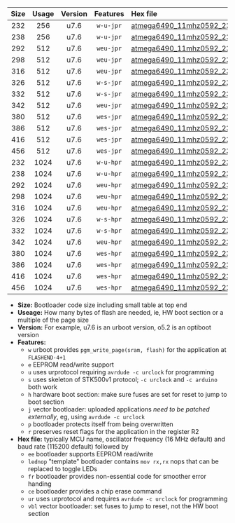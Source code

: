|Size|Usage|Version|Features|Hex file|
|:-:|:-:|:-:|:-:|:--|
|232|256|u7.6|`w-u-jpr`|[atmega6490_11mhz0592_230400bps_ur_vbl.hex](https://raw.githubusercontent.com/stefanrueger/urboot/main/bootloaders/atmega6490/fcpu_11mhz0592/230400_bps/atmega6490_11mhz0592_230400bps_ur_vbl.hex)|
|238|256|u7.6|`w-u-jpr`|[atmega6490_11mhz0592_230400bps_lednop_ur_vbl.hex](https://raw.githubusercontent.com/stefanrueger/urboot/main/bootloaders/atmega6490/fcpu_11mhz0592/230400_bps/atmega6490_11mhz0592_230400bps_lednop_ur_vbl.hex)|
|292|512|u7.6|`weu-jpr`|[atmega6490_11mhz0592_230400bps_ee_ur_vbl.hex](https://raw.githubusercontent.com/stefanrueger/urboot/main/bootloaders/atmega6490/fcpu_11mhz0592/230400_bps/atmega6490_11mhz0592_230400bps_ee_ur_vbl.hex)|
|298|512|u7.6|`weu-jpr`|[atmega6490_11mhz0592_230400bps_ee_lednop_ur_vbl.hex](https://raw.githubusercontent.com/stefanrueger/urboot/main/bootloaders/atmega6490/fcpu_11mhz0592/230400_bps/atmega6490_11mhz0592_230400bps_ee_lednop_ur_vbl.hex)|
|316|512|u7.6|`weu-jpr`|[atmega6490_11mhz0592_230400bps_ee_lednop_fr_ur_vbl.hex](https://raw.githubusercontent.com/stefanrueger/urboot/main/bootloaders/atmega6490/fcpu_11mhz0592/230400_bps/atmega6490_11mhz0592_230400bps_ee_lednop_fr_ur_vbl.hex)|
|326|512|u7.6|`w-s-jpr`|[atmega6490_11mhz0592_230400bps_vbl.hex](https://raw.githubusercontent.com/stefanrueger/urboot/main/bootloaders/atmega6490/fcpu_11mhz0592/230400_bps/atmega6490_11mhz0592_230400bps_vbl.hex)|
|332|512|u7.6|`w-s-jpr`|[atmega6490_11mhz0592_230400bps_lednop_vbl.hex](https://raw.githubusercontent.com/stefanrueger/urboot/main/bootloaders/atmega6490/fcpu_11mhz0592/230400_bps/atmega6490_11mhz0592_230400bps_lednop_vbl.hex)|
|342|512|u7.6|`weu-jpr`|[atmega6490_11mhz0592_230400bps_ee_lednop_fr_ce_ur_vbl.hex](https://raw.githubusercontent.com/stefanrueger/urboot/main/bootloaders/atmega6490/fcpu_11mhz0592/230400_bps/atmega6490_11mhz0592_230400bps_ee_lednop_fr_ce_ur_vbl.hex)|
|380|512|u7.6|`wes-jpr`|[atmega6490_11mhz0592_230400bps_ee_vbl.hex](https://raw.githubusercontent.com/stefanrueger/urboot/main/bootloaders/atmega6490/fcpu_11mhz0592/230400_bps/atmega6490_11mhz0592_230400bps_ee_vbl.hex)|
|386|512|u7.6|`wes-jpr`|[atmega6490_11mhz0592_230400bps_ee_lednop_vbl.hex](https://raw.githubusercontent.com/stefanrueger/urboot/main/bootloaders/atmega6490/fcpu_11mhz0592/230400_bps/atmega6490_11mhz0592_230400bps_ee_lednop_vbl.hex)|
|416|512|u7.6|`wes-jpr`|[atmega6490_11mhz0592_230400bps_ee_lednop_fr_vbl.hex](https://raw.githubusercontent.com/stefanrueger/urboot/main/bootloaders/atmega6490/fcpu_11mhz0592/230400_bps/atmega6490_11mhz0592_230400bps_ee_lednop_fr_vbl.hex)|
|456|512|u7.6|`wes-jpr`|[atmega6490_11mhz0592_230400bps_ee_lednop_fr_ce_vbl.hex](https://raw.githubusercontent.com/stefanrueger/urboot/main/bootloaders/atmega6490/fcpu_11mhz0592/230400_bps/atmega6490_11mhz0592_230400bps_ee_lednop_fr_ce_vbl.hex)|
|232|1024|u7.6|`w-u-hpr`|[atmega6490_11mhz0592_230400bps_ur.hex](https://raw.githubusercontent.com/stefanrueger/urboot/main/bootloaders/atmega6490/fcpu_11mhz0592/230400_bps/atmega6490_11mhz0592_230400bps_ur.hex)|
|238|1024|u7.6|`w-u-hpr`|[atmega6490_11mhz0592_230400bps_lednop_ur.hex](https://raw.githubusercontent.com/stefanrueger/urboot/main/bootloaders/atmega6490/fcpu_11mhz0592/230400_bps/atmega6490_11mhz0592_230400bps_lednop_ur.hex)|
|292|1024|u7.6|`weu-hpr`|[atmega6490_11mhz0592_230400bps_ee_ur.hex](https://raw.githubusercontent.com/stefanrueger/urboot/main/bootloaders/atmega6490/fcpu_11mhz0592/230400_bps/atmega6490_11mhz0592_230400bps_ee_ur.hex)|
|298|1024|u7.6|`weu-hpr`|[atmega6490_11mhz0592_230400bps_ee_lednop_ur.hex](https://raw.githubusercontent.com/stefanrueger/urboot/main/bootloaders/atmega6490/fcpu_11mhz0592/230400_bps/atmega6490_11mhz0592_230400bps_ee_lednop_ur.hex)|
|316|1024|u7.6|`weu-hpr`|[atmega6490_11mhz0592_230400bps_ee_lednop_fr_ur.hex](https://raw.githubusercontent.com/stefanrueger/urboot/main/bootloaders/atmega6490/fcpu_11mhz0592/230400_bps/atmega6490_11mhz0592_230400bps_ee_lednop_fr_ur.hex)|
|326|1024|u7.6|`w-s-hpr`|[atmega6490_11mhz0592_230400bps.hex](https://raw.githubusercontent.com/stefanrueger/urboot/main/bootloaders/atmega6490/fcpu_11mhz0592/230400_bps/atmega6490_11mhz0592_230400bps.hex)|
|332|1024|u7.6|`w-s-hpr`|[atmega6490_11mhz0592_230400bps_lednop.hex](https://raw.githubusercontent.com/stefanrueger/urboot/main/bootloaders/atmega6490/fcpu_11mhz0592/230400_bps/atmega6490_11mhz0592_230400bps_lednop.hex)|
|342|1024|u7.6|`weu-hpr`|[atmega6490_11mhz0592_230400bps_ee_lednop_fr_ce_ur.hex](https://raw.githubusercontent.com/stefanrueger/urboot/main/bootloaders/atmega6490/fcpu_11mhz0592/230400_bps/atmega6490_11mhz0592_230400bps_ee_lednop_fr_ce_ur.hex)|
|380|1024|u7.6|`wes-hpr`|[atmega6490_11mhz0592_230400bps_ee.hex](https://raw.githubusercontent.com/stefanrueger/urboot/main/bootloaders/atmega6490/fcpu_11mhz0592/230400_bps/atmega6490_11mhz0592_230400bps_ee.hex)|
|386|1024|u7.6|`wes-hpr`|[atmega6490_11mhz0592_230400bps_ee_lednop.hex](https://raw.githubusercontent.com/stefanrueger/urboot/main/bootloaders/atmega6490/fcpu_11mhz0592/230400_bps/atmega6490_11mhz0592_230400bps_ee_lednop.hex)|
|416|1024|u7.6|`wes-hpr`|[atmega6490_11mhz0592_230400bps_ee_lednop_fr.hex](https://raw.githubusercontent.com/stefanrueger/urboot/main/bootloaders/atmega6490/fcpu_11mhz0592/230400_bps/atmega6490_11mhz0592_230400bps_ee_lednop_fr.hex)|
|456|1024|u7.6|`wes-hpr`|[atmega6490_11mhz0592_230400bps_ee_lednop_fr_ce.hex](https://raw.githubusercontent.com/stefanrueger/urboot/main/bootloaders/atmega6490/fcpu_11mhz0592/230400_bps/atmega6490_11mhz0592_230400bps_ee_lednop_fr_ce.hex)|

- **Size:** Bootloader code size including small table at top end
- **Useage:** How many bytes of flash are needed, ie, HW boot section or a multiple of the page size
- **Version:** For example, u7.6 is an urboot version, o5.2 is an optiboot version
- **Features:**
  + `w` urboot provides `pgm_write_page(sram, flash)` for the application at `FLASHEND-4+1`
  + `e` EEPROM read/write support
  + `u` uses urprotocol requiring `avrdude -c urclock` for programming
  + `s` uses skeleton of STK500v1 protocol; `-c urclock` and `-c arduino` both work
  + `h` hardware boot section: make sure fuses are set for reset to jump to boot section
  + `j` vector bootloader: uploaded applications *need to be patched externally*, eg, using `avrdude -c urclock`
  + `p` bootloader protects itself from being overwritten
  + `r` preserves reset flags for the application in the register R2
- **Hex file:** typically MCU name, oscillator frequency (16 MHz default) and baud rate (115200 default) followed by
  + `ee` bootloader supports EEPROM read/write
  + `lednop` "template" bootloader contains `mov rx,rx` nops that can be replaced to toggle LEDs
  + `fr` bootloader provides non-essential code for smoother error handing
  + `ce` bootloader provides a chip erase command
  + `ur` uses urprotocol and requires `avrdude -c urclock` for programming
  + `vbl` vector bootloader: set fuses to jump to reset, not the HW boot section
